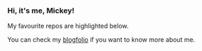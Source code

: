 <h3>Hi, it's me, Mickey!</h3>
<p>My favourite repos are highlighted below.</p>  
<p>You can check my <a target="blank" href="https://mickeymarse.dev">blogfolio</a> if you want to know more about me.<p>
